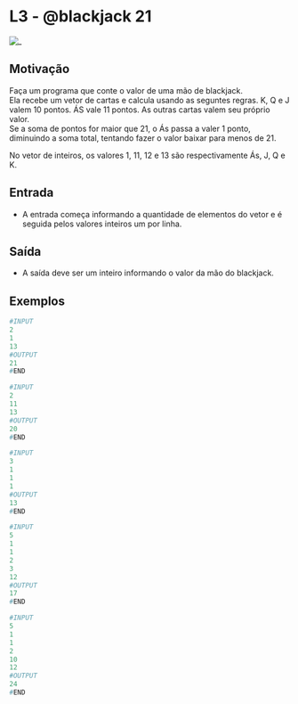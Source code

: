 # L3 - @blackjack 21

![_](https://raw.githubusercontent.com/qxcodefup/arcade/master/base/blackjack/cover.jpg)

## Motivação

Faça um programa que conte o valor de uma mão de blackjack.  
Ela recebe um vetor de cartas e calcula usando as seguntes regras. K, Q e J valem 10 pontos. ÁS vale 11 pontos. As outras cartas valem seu próprio valor.  
Se a soma de pontos for maior que 21, o Ás passa a valer 1 ponto, diminuindo a soma total, tentando fazer o valor baixar para menos de 21.  
  
No vetor de inteiros, os valores 1, 11, 12 e 13 são respectivamente Ás, J, Q e K.  

## Entrada

- A entrada começa informando a quantidade de elementos do vetor e é seguida pelos valores inteiros um por linha.

## Saída

- A saída deve ser um inteiro informando o valor da mão do blackjack.

## Exemplos

``` py
#INPUT
2
1
13
#OUTPUT
21
#END

#INPUT
2
11
13
#OUTPUT
20
#END

#INPUT
3
1
1
1
#OUTPUT
13
#END

#INPUT
5
1
1
2
3
12
#OUTPUT
17
#END

#INPUT
5
1
1
2
10
12
#OUTPUT
24
#END
```
